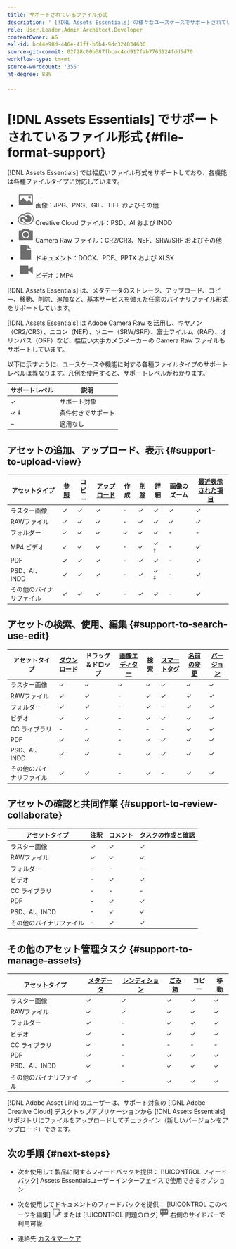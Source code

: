 ```yaml
---
title: サポートされているファイル形式
description: ' [!DNL Assets Essentials] の様々なユースケースでサポートされているファイル形式'
role: User,Leader,Admin,Architect,Developer
contentOwner: AG
exl-id: bc44e98d-446e-41ff-b5b4-9dc324834630
source-git-commit: 02f28c00b387fbcac4cd917fab7763124fdd5d70
workflow-type: tm+mt
source-wordcount: '355'
ht-degree: 88%

---
```


# [!DNL Assets Essentials] でサポートされているファイル形式  {#file-format-support}

[!DNL Assets Essentials] では幅広いファイル形式をサポートしており、各機能は各種ファイルタイプに対応しています。

* ![画像ファイルタイプのアイコン](assets/image-icon.svg) 画像：JPG、PNG、GIF、TIFF およびその他
* ![Creative Cloud タイプのアイコン](assets/creative-cloud-files.svg) Creative Cloud ファイル：PSD、AI および INDD
* ![カメラタイプのアイコン](assets/camera-icon.svg) Camera Raw ファイル：CR2/CR3、NEF、SRW/SRF およびその他
* ![ドキュメントファイルタタイプのアイコン](assets/document-icon.svg) ドキュメント：DOCX、PDF、PPTX および XLSX
* ![ビデオファイルタイプのアイコン](assets/video-icon.svg) ビデオ：MP4

[!DNL Assets Essentials] は、メタデータのストレージ、アップロード、コピー、移動、削除、追加など、基本サービスを備えた任意のバイナリファイル形式をサポートしています。

[!DNL Assets Essentials] は Adobe Camera Raw を活用し、キヤノン（CR2/CR3）、ニコン（NEF）、ソニー（SRW/SRF）、富士フイルム（RAF）、オリンパス（ORF）など、幅広い大手カメラメーカーの Camera Raw ファイルもサポートしています。

以下に示すように、ユースケースや機能に対する各種ファイルタイプのサポートレベルは異なります。凡例を使用すると、サポートレベルがわかります。

| サポートレベル | 説明 |
|-------------------|-------------------------|
| ✓ | サポート対象 |
| ✓ ‡ | 条件付きでサポート |
| − | 適用なし |

## アセットの追加、アップロード、表示 {#support-to-upload-view}

<!-- TBD: For AEM, AI files require the PDF option to be selected when saving the AI file.
-->

| アセットタイプ | [参照](/help/navigate-view.md) | コピー | [アップロード](/help/add-delete.md) | 作成 | [削除](/help/add-delete.md#delete-assets) | 詳細 | 画像のズーム | [最近表示された項目](/help/navigate-view.md) |
|-------------------|----------|----------|----------|----------|----------|-------------------|------------|-----------------|
| ラスター画像 | ✓ | ✓ | ✓ | - | ✓ | ✓ | ✓ | ✓ |
| RAWファイル | ✓ | ✓ | ✓ | - | ✓ | ✓ | ✓ | ✓ |
| フォルダー | ✓ | ✓ | ✓ | ✓ | ✓ | ✓ | - | - |
| MP4 ビデオ | ✓ | ✓ | ✓ | - | ✓ | ✓ ‡ | - | ✓ |
| PDF | ✓ | ✓ | ✓ | - | ✓ | ✓ | - | ✓ |
| PSD、AI、INDD | ✓ | ✓ | ✓ | - | ✓ | ✓ ‡ | - | ✓ |
| その他のバイナリファイル | ✓ | ✓ | ✓ | - | ✓ | ✓ | - | ✓ |

<!-- Hiding CC Libraries (considered beta) as per PM feedback.
| CC Libraries  | &#10003; | &minus;  | &#10003; | &#10003; | &#10003; | &#10003; | &minus;    | &minus;         |
-->

## アセットの検索、使用、編集 {#support-to-search-use-edit}

| アセットタイプ | [ダウンロード](/help/manage-organize.md#download) | ドラッグ＆ドロップ | [画像エディター](/help/edit-images.md) | [検索](/help/search.md) | [スマートタグ](/help/metadata.md#tags) | [名前の変更](/help/manage-organize.md) | [バージョン](/help/manage-organize.md#versions-of-assets) |
|---------------|----------|---------------|--------------|----------|------------|----------|----------|
| ラスター画像 | ✓ | ✓ | ✓ | ✓ | ✓ | ✓ | ✓ |
| RAWファイル | ✓ | ✓ | - | ✓ | ✓ | ✓ | ✓ | ✓ |
| フォルダー | ✓ | ✓ | - | ✓ | - | ✓ | ✓ |
| ビデオ | ✓ | ✓ | - | ✓ | ✓ | ✓ | ✓ |
| CC ライブラリ | - | - | - | - | - | ✓ | ✓ |
| PDF | ✓ | ✓ | - | ✓ | ✓ | ✓ | ✓ |
| PSD、AI、INDD | ✓ | ✓ | - | ✓ | ✓ | ✓ | ✓ |
| その他のバイナリファイル | ✓ | ✓ | - | ✓ | - | ✓ | ✓ |


## アセットの確認と共同作業 {#support-to-review-collaborate}

| アセットタイプ | 注釈 | コメント | タスクの作成と確認 |
|---------------|----------|----------|-------------------------|
| ラスター画像 | ✓ | ✓ | ✓ |
| RAWファイル | ✓ | ✓ | ✓ |
| フォルダー | - | - | - |
| ビデオ | - | ✓ | ✓ |
| CC ライブラリ | - | - | - |
| PDF | - | ✓ | ✓ |
| PSD、AI、INDD | - | ✓ | ✓ |
| その他のバイナリファイル | - | ✓ | ✓ |

## その他のアセット管理タスク {#support-to-manage-assets}

| アセットタイプ | [メタデータ](/help/metadata.md) | [レンディション](/help/add-delete.md#renditions) | [ごみ箱](/help/add-delete.md#delete-assets) | コピー | 移動 |
|---------------|-------------------|------------|----------|----------|----------|
| ラスター画像 | ✓ | ✓ | ✓ | ✓ | ✓ |
| RAWファイル | ✓ | ✓ | ✓ | ✓ | ✓ |
| フォルダー | ✓ | - | ✓ | ✓ | ✓ |
| ビデオ | ✓ | - | ✓ | ✓ | ✓ |
| CC ライブラリ | ✓ | - | - | - | - |
| PDF | ✓ | - | ✓ | ✓ | ✓ |
| PSD、AI、INDD | ✓ | - | ✓ | ✓ | ✓ |
| その他のバイナリファイル | ✓ | - | ✓ | ✓ | ✓ |

[!DNL Adobe Asset Link] のユーザーは、サポート対象の [!DNL Adobe Creative Cloud] デスクトップアプリケーションから [!DNL Assets Essentials] リポジトリにファイルをアップロードしてチェックイン（新しいバージョンをアップロード）できます。

<!-- TBD: Saving the template table separately for later use.
| Asset type    | Features |
|---------------|----------|
| Raster images |          |
| Folders       |          |
| Videos        |          |
| CC Libraries  |          |
| PDF files     |          |
| PSD           |          |
| AI            |          |
| INDD          |          |

>[!MORELIKETHIS]
>
>* []()
-->

## 次の手順 {#next-steps}

* 次を使用して製品に関するフィードバックを提供： [!UICONTROL フィードバック] Assets Essentialsユーザーインターフェイスで使用できるオプション

* 次を使用してドキュメントのフィードバックを提供： [!UICONTROL このページを編集] ![ページの編集](assets/do-not-localize/edit-page.png) または [!UICONTROL 問題のログ] ![GitHub イシューの作成](assets/do-not-localize/github-issue.png) 右側のサイドバーで利用可能

* 連絡先 [カスタマーケア](https://experienceleague.adobe.com/?support-solution=General&amp;lang=ja#support)
